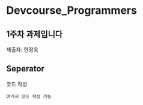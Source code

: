 # Devcourse_Programmers

## 1주차 과제입니다

제출자: 한정욱

Seperator
----------  

코드 작성
```
여기서 코드 작성 가능
```
